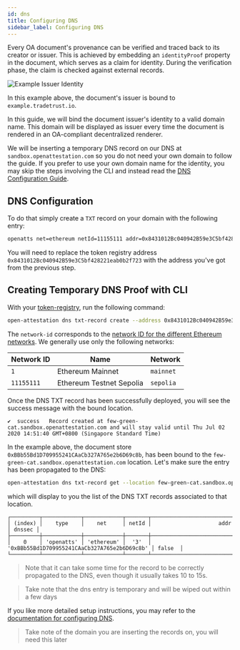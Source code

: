 ```yaml
---
id: dns
title: Configuring DNS
sidebar_label: Configuring DNS
---
```


Every OA document's provenance can be verified and traced back to its creator or issuer. This is achieved by embedding an `identityProof` property in the document, which serves as a claim for identity. During the verification phase, the claim is checked against external records.

![Example Issuer Identity](/docs/tutorial/verifiable-documents/ethereum/dns-proof/example.png)

In this example above, the document's issuer is bound to `example.tradetrust.io`.

In this guide, we will bind the document issuer's identity to a valid domain name. This domain will be displayed as issuer every time the document is rendered in an OA-compliant decentralized renderer.

We will be inserting a temporary DNS record on our DNS at `sandbox.openattestation.com` so you do not need your own domain to follow the guide. If you prefer to use your own domain name for the identity, you may skip the steps involving the CLI and instead read the [DNS Configuration Guide](/docs/reference/configuration/configure-dns).

## DNS Configuration

To do that simply create a `TXT` record on your domain with the following entry:

```txt
openatts net=ethereum netId=11155111 addr=0x8431012Bc040942B59e3C5bf428221eab0b2f723
```

You will need to replace the token registry address `0x8431012Bc040942B59e3C5bf428221eab0b2f723` with the address you've got from the previous step.

## Creating Temporary DNS Proof with CLI

With your [token-registry](/docs/tutorial/transferable-records/token-registry-cli), run the following command:

```sh
open-attestation dns txt-record create --address 0x8431012Bc040942B59e3C5bf428221eab0b2f723 --network-id 3
```

The `network-id` corresponds to the [network ID for the different Ethereum networks](https://chainid.network/). We generally use only the following networks:

| Network ID | Name                     | Network   |
| ---------- | ------------------------ | --------- |
| `1`        | Ethereum Mainnet         | `mainnet` |
| `11155111` | Ethereum Testnet Sepolia | `sepolia` |

Once the DNS TXT record has been successfully deployed, you will see the success message with the bound location.

```text
✔  success   Record created at few-green-cat.sandbox.openattestation.com and will stay valid until Thu Jul 02 2020 14:51:40 GMT+0800 (Singapore Standard Time)
```

In the example above, the document store `0xBBb55Bd1D709955241CAaCb327A765e2b6D69c8b`, has been bound to the `few-green-cat.sandbox.openattestation.com` location. Let's make sure the entry has been propagated to the DNS:

```bash
open-attestation dns txt-record get --location few-green-cat.sandbox.openattestation.com
```

which will display to you the list of the DNS TXT records associated to that location.

```text
┌─────────┬────────────┬────────────┬───────┬──────────────────────────────────────────────┬────────┐
│ (index) │    type    │    net     │ netId │                     addr                     │ dnssec │
├─────────┼────────────┼────────────┼───────┼──────────────────────────────────────────────┼────────┤
│    0    │ 'openatts' │ 'ethereum' │  '3'  │ '0xBBb55Bd1D709955241CAaCb327A765e2b6D69c8b' │ false  │
└─────────┴────────────┴────────────┴───────┴──────────────────────────────────────────────┴────────┘
```

> Note that it can take some time for the record to be correctly propagated to the DNS, even though it usually takes 10 to 15s.

> Take note that the dns entry is temporary and will be wiped out within a few days

If you like more detailed setup instructions, you may refer to the [documentation for configuring DNS](/docs/reference/configuration/configure-dns).

> Take note of the domain you are inserting the records on, you will need this later
